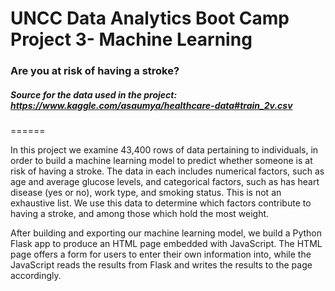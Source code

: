 # UNCC Data Analytics Boot Camp Project 3- Machine Learning

### Are you at risk of having a stroke?

##### Source for the data used in the project: https://www.kaggle.com/asaumya/healthcare-data#train_2v.csv

======


In this project we examine 43,400 rows of data pertaining to individuals, in order to build a machine learning model to predict whether someone is at risk of having a stroke.  The data in each includes numerical factors, such as age and average glucose levels, and categorical factors, such as has heart disease (yes or no), work type, and smoking status.  This is not an exhaustive list.  We use this data to determine which factors contribute to having a stroke, and among those which hold the most weight.

After building and exporting our machine learning model, we build a Python Flask app to produce an HTML page embedded with JavaScript.  The HTML page offers a form for users to enter their own information into, while the JavaScript reads the results from Flask and writes the results to the page accordingly.